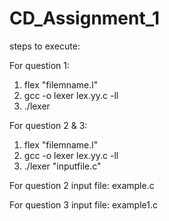# CD_Assignment_1

steps to execute:

For question 1:
    
1. flex "filemname.l"
2. gcc -o lexer lex.yy.c -ll
3. ./lexer 

For question 2 & 3:
    
1. flex "filemname.l"
2. gcc -o lexer lex.yy.c -ll
3. ./lexer "inputfile.c"


For question 2 input file: example.c

For question 3 input file: example1.c
